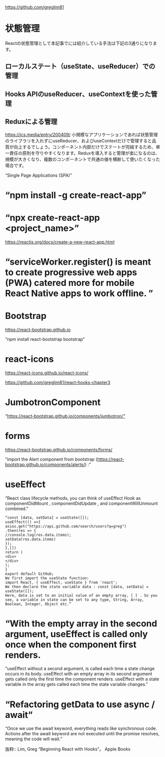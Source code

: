 https://github.com/greglim81


# 状態管理
Reactの状態管理として本記事でには紹介している手法は下記の3通りになります。

## ローカルステート（useState、useReducer）での管理
## Hooks APIのuseReducer、useContextを使った管理
## Reduxによる管理
https://ics.media/entry/200409/
小規模なアプリケーションであれば状態管理のライブラリを入れずにuseReducer、およびuseContextだけで管理すると品質が向上するでしょう。コンポーネント内部だけでステートが完結するため、単一責任の原則を守りやすくなります。Reduxを導入すると管理が楽になるのは、規模が大きくなり、複数のコンポーネントで共通の値を横断して使いたくなった場合です。


“Single Page Applications (SPA)”

# “npm install -g create-react-app”

# “npx create-react-app <project_name>”
https://reactjs.org/docs/create-a-new-react-app.html

# “serviceWorker.register() is meant to create progressive web apps (PWA) catered more for mobile React Native apps to work offline. ”

# Bootstrap
https://react-bootstrap.github.io

“npm install react-bootstrap bootstrap”

# react-icons
https://react-icons.github.io/react-icons/

https://github.com/greglim81/react-hooks-chapter3

# JumbotronComponent
“https://react-bootstrap.github.io/components/jumbotron/”

# forms
https://react-bootstrap.github.io/components/forms/

“import the Alert component from bootstrap
(https://react-bootstrap.github.io/components/alerts/) :”

# useEffect
“React class lifecycle methods, you can think of useEffect Hook as componentDidMount , componentDidUpdate , and componentWillUnmount combined.”
```rub
“const [data, setData] = useState([]);
useEffect(() =>{
axios.get("https://api.github.com/search/users?q=greg")
.then(res => {                               
//console.log(res.data.items);
setData(res.data.items)
});
},[])
return (
<div>
</div>
);
}
export default GitHub;
We first import the useState function:
import React, { useEffect, useState } from 'react';
We then declare the state variable data : const [data, setData] = useState([]);
Here, data is set to an initial value of an empty array, [ ] . So you see, a variable in state can be set to any type, String, Array, Boolean, Integer, Object etc.”
```
# “With the empty array in the second argument, useEffect is called only once when the component first renders.
“useEffect without a second argument, is called each time a state change occurs in its body.
useEffect with an empty array in its second argument gets called only the first time the component renders.
useEffect with a state variable in the array gets called each time the state variable changes.”
# <ReactLoading>
# “Refactoring getData to use async / await”
“Once we use the await keyword, everything reads like synchronous code. Actions after the await keyword are not executed until the promise resolves, meaning the code will wait.”

抜粋:: Lim, Greg  “Beginning React with Hooks”。 Apple Books  

